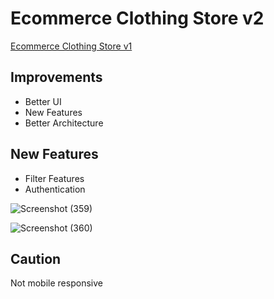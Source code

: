 # Ecommerce Clothing Store v2

[Ecommerce Clothing Store v1](https://github.com/amantulsyan35/ecom-store)

## Improvements

- Better UI
- New Features
- Better Architecture

## New Features

- Filter Features
- Authentication

![Screenshot (359)](https://user-images.githubusercontent.com/65289994/184979176-5d41ec9f-d128-4c4b-957f-8fce9782e304.png)

![Screenshot (360)](https://user-images.githubusercontent.com/65289994/184979191-0fb715dd-edee-479b-a3f5-bbbd0fef621b.png)


## Caution

Not mobile responsive
